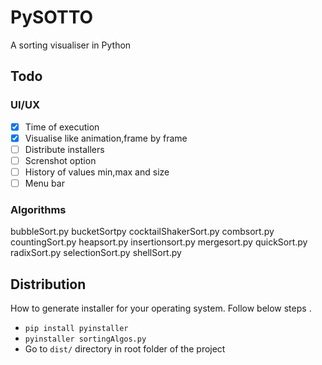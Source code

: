 # PySOTTO

A sorting visualiser in Python

## Todo

### UI/UX

- [x] Time of execution
- [x] Visualise like animation,frame by frame
- [ ] Distribute installers
- [ ] Screnshot option
- [ ] History of values min,max and size 
- [ ] Menu bar

### Algorithms 
bubbleSort.py
bucketSortpy
cocktailShakerSort.py
combsort.py
countingSort.py
heapsort.py
insertionsort.py
mergesort.py
quickSort.py
radixSort.py
selectionSort.py
shellSort.py

## Distribution

How to generate installer for your operating system. Follow below steps .

- `pip install pyinstaller`
- `pyinstaller sortingAlgos.py`
- Go to `dist/` directory in root folder of the project
